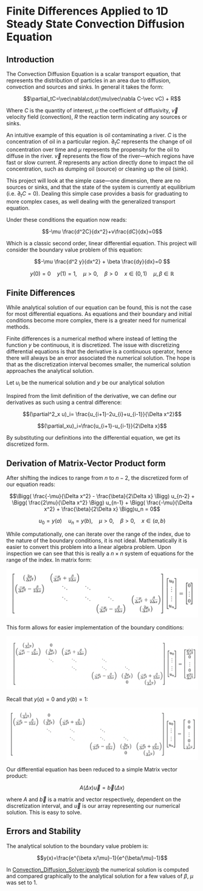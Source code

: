# Finite Differences Applied to 1D Steady State Convection Diffusion Equation
## Introduction

The Convection Diffusion Equation is a scalar transport equation, that represents the distribution of particles in an area due to diffusion, convection and sources and sinks. In general it takes the form:

$$\partial_tC=\vec\nabla\cdot(\mu\vec\nabla C-\vec vC) + R​$$

Where $C$ is the quantity of interest, $\mu$ the coefficient of diffusivity, $\vec v$ velocity field (convection), $R$ the reaction term indicating any sources or sinks. 

An intuitive example of this equation is oil contaminating a river. $C$ is the concentration of oil in a particular region. $\partial_tC$ represents the change of oil concentration over time and $\mu$ represents the propensity for the oil to diffuse in the river. $\vec v$ represents the flow of the river—which regions have fast or slow current. $R$ represents any action directly done to impact the oil concentration, such as dumping oil (source) or cleaning up the oil (sink). 

This project will look at the simple case—one dimension, there are no sources or sinks, and that the state of the system is currently at equilibrium (i.e. $\partial_t C=0$). Dealing this simple case provides a basis for graduating to more complex cases, as well dealing with the generalized transport equation. 

Under these conditions the equation now reads:

$$-\mu \frac{d^2C}{dx^2}+v\frac{dC}{dx}=0$$

Which is a classic second order, linear differential equation. This project will consider the boundary value problem of this equation:

$$-\mu \frac{d^2 y}{dx^2} + \beta \frac{dy}{dx}=0 $$

$$ y(0)=0 \quad y(1)=1 , \quad \mu>0, \quad \beta > 0 \quad x\in(0,1) \quad \mu,\beta\in\mathbb{R}$$

## Finite Differences

While analytical solution of our equation can be found, this is not the case for most differential equations. As equations and their boundary and initial conditions become more complex, there is a greater need for numerical methods. 

Finite differences is a numerical method where instead of letting the function $y$ be continuous, it is discretized. The issue with discretizing differential equations is that the derivative is a continuous operator, hence there will always be an error associated the numerical solution. The hope is that as the discretization interval becomes smaller, the numerical solution approaches the analytical solution. 

Let $u_i$ be the numerical solution and $y$ be our analytical solution

Inspired from the limit definition of the derivative, we can define our derivatives as such using a central difference: 
```math
(\partial^2_x u)_i= \frac{u_{i+1}-2u_{i}+u_{i-1}}{\Delta x^2}
```

```math
(\partial_xu)_i=\frac{u_{i+1}-u_{i-1}}{2\Delta x}
```
By substituting our definitions into the differential equation, we get its discretized form.
## Derivation of Matrix-Vector Product form

After shifting the indices to range from $n$ to $n-2$, the discretized form of our equation reads:
```math
\Bigg( \frac{-\mu}{\Delta x^2} - \frac{\beta}{2\Delta x} \Bigg) u_{n-2} + \Bigg( \frac{2\mu}{\Delta x^2} \Bigg) u_{n-1} + \Bigg( \frac{-\mu}{\Delta x^2} + \frac{\beta}{2\Delta x} \Bigg)u_n = 0
```

$$u_0= y(a) \quad u_n = y(b), \quad \mu > 0, \quad \beta > 0, \quad x\in(a,b)$$

While computationally, one can iterate over the range of the index, due to the nature of the boundary conditions, it is not ideal. Mathematically it is easier to convert this problem into a linear algebra problem. Upon inspection we can see that this is really a $n\times n$ system of equations for the range of the index. In matrix form:

![Matrix Equation](Matrix1.png)

This form allows for easier implementation of the boundary conditions:

![Matrix Equation](Matrix2.png)

Recall that $y(a)=0$ and $y(b)=1$:

![Matrix Equation](Matrix3.png)

Our differential equation has been reduced to a simple Matrix vector product:

$$A(\Delta x)\vec{u}=\vec{b}(\Delta x)$$

where $A$ and $\vec{b}$ is a matrix and vector respectively, dependent on the discretization interval, and $\vec{u}$ is our array representing our numerical solution. This is easy to solve. 

## Errors and Stability

The analytical solution to the boundary value problem is:

$$y(x)=\frac{e^{\beta x/\mu}-1}{e^{\beta/\mu}-1}$$

In [Convection_Diffusion_Solver.ipynb](Convection_Diffusion_Solver.ipynb) the numerical solution is computed and compared graphically to the analytical solution for a few values of $\beta$, $\mu$ was set to 1.

